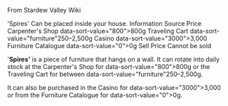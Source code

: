 From Stardew Valley Wiki

'Spires' Can be placed inside your house. Information Source Price Carpenter's Shop data-sort-value="800"&gt;800g Traveling Cart data-sort-value="furniture"250–2,500g Casino data-sort-value="3000"&gt;3,000 Furniture Catalogue data-sort-value="0"&gt;0g Sell Price Cannot be sold

'**Spires'** is a piece of furniture that hangs on a wall. It can rotate into daily stock at the Carpenter's Shop for data-sort-value="800"&gt;800g or the Traveling Cart for between data-sort-value="furniture"250–2,500g.

It can also be purchased in the Casino for data-sort-value="3000"&gt;3,000 or from the Furniture Catalogue for data-sort-value="0"&gt;0g.